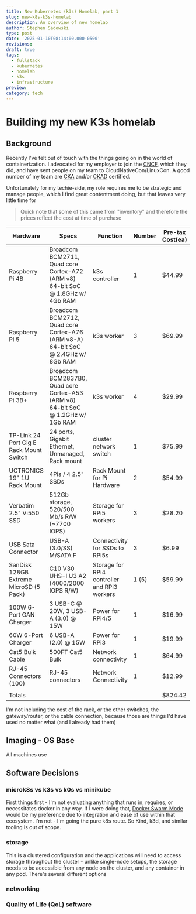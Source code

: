 ```yaml
---
title: New Kubernetes (k3s) Homelab, part 1
slug: new-k8s-k3s-homelab
description: An overview of new homelab
author: Stephen Sadowski
type: post
date: '2025-01-10T08:14:00.000-0500'
revisions:
draft: true
tags:
  - fullstack
  - kubernetes
  - homelab
  - k3s
  - infrastructure
preview:
category: tech
---
```



# Building my new K3s homelab

## Background

Recently I've felt out of touch with the things going on in the world of containerization. I advocated for my employer
to join the [CNCF](), which they did, and have sent people on my team to CloudNativeCon/LinuxCon. A good number of my
team are [CKA]() and/or [CKAD]() certified.

Unfortunately for my techie-side, my role requires me to be strategic and manage people, which I find great contentment doing,
but that leaves very little time for


> Quick note that some of this came from "inventory" and therefore the prices reflect the cost at time of purchase

| Hardware | Specs | Function | Number | Pre-tax Cost(ea) |
| --- | --- | --- | --- | --- |
| Raspberry Pi 4B | Broadcom BCM2711, Quad core Cortex-A72 (ARM v8) 64-bit SoC @ 1.8GHz w/ 4Gb RAM | k3s controller | 1 | $44.99 |
| Raspberry Pi 5 | Broadcom BCM2712, Quad core Cortex-A76 (ARM v8-A) 64-bit SoC @ 2.4GHz w/ 8Gb RAM | k3s worker | 3 | $69.99 |
| Raspberry Pi 3B+ | Broadcom BCM2837B0, Quad core Cortex-A53 (ARM v8) 64-bit SoC @ 1.2GHz w/ 1Gb RAM | k3s worker | 4 | $29.99 |
| TP-Link 24 Port Gig E Rack Mount Switch | 24 ports, Gigabit Ethernet, Unmanaged, Rack mount | cluster network switch | 1 | $75.99 |
| UCTRONICS 19" 1U Rack Mount | 4Pis / 4 2.5" SSDs | Rack Mount for Pi Hardware | 2 | $54.99 |
| Verbatim 2.5" Vi550 SSD | 512Gb storage, 520/500 Mb/s R/W (~7700 IOPS) | Storage for RPi5 workers | 3 | $28.20 |
| USB Sata Connector | USB-A (3.0/SS) M/SATA F| Connectivity for SSDs to RPi5s | 3 | $6.99 |
| SanDisk 128GB Extreme MicroSD (5 Pack) | C10 V30 UHS-I U3 A2 (4000/2000 IOPS R/W) | Storage for RPi4 controller and RPi3 workers | 1 (5) | $59.99 |
| 100W 6-Port GAN Charger | 3 USB-C @ 20W, 3 USB-A (3.0) @ 15W | Power for RPi4/5 | 1 | $16.99 |
| 60W 6-Port Charger | 6 USB-A (2.0) @ 15W | Power for RPi3 | 1 | $19.99 |
| Cat5 Bulk Cable | 500FT Cat5 Bulk | Network connectivity | 1 | $64.99 |
| RJ-45 Connectors (100) | RJ-45 connectors | Network Connectivity | 1 | $12.99 |
| | | | |
| Totals | | | | $824.42 |


I'm not including the cost of the rack, or the other switches, the gateway/router, or the cable connection, because those are things I'd have
used no matter what (and I already had them)

## Imaging - OS Base

All machines use

## Software Decisions

### microk8s vs k3s vs k0s vs minikube

First things first - I'm not evaluating anything that runs in, requires, or necessitates docker in any way. If I were doing that,
[Docker Swarm Mode]() would be my preference due to integration and ease of use within that ecosystem. I'm not - I'm going the
pure k8s route. So Kind, k3d, and similar tooling is out of scope.

### storage

This is a clustered configuration and the applications will need to access storage throughout the cluster - unlike single-node
setups, the storage needs to be accessible from any node on the cluster, and any container in any pod. There's several
different options


### networking

### Quality of Life (QoL) software